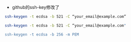 - github的ssh-key修改了

```bash
ssh-keygen -t ecdsa -b 521 -C “your_email@example.com”

ssh-keygen -t ecdsa -b 521 -C “your_email@example.com"

ssh-keygen -t ecdsa -b 256 -m PEM
```

